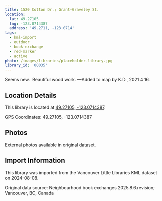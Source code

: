 ```yaml
---
title: 1520 Cotton Dr.; Grant—Graveley St.
location:
  lat: 49.27105
  lng: -123.0714387
  address: '49.2711, -123.0714'
tags:
  - kml-import
  - outdoor
  - book-exchange
  - red-marker
  - active
photo: /images/libraries/placeholder-library.jpg
library_id: '00035'
---
```

Seems new.  Beautiful wood work.
—Added to map by K.D., 2021 4 16.

## Location Details

This library is located at [49.27105, -123.0714387](https://www.google.com/maps?q=49.27105,-123.0714387).

GPS Coordinates: 49.27105, -123.0714387

## Photos

External photos available in original dataset.

## Import Information

This library was imported from the Vancouver Little Libraries KML dataset on 2024-08-08.

Original data source: Neighbourhood book exchanges 2025.8.6.revision; Vancouver, BC, Canada
